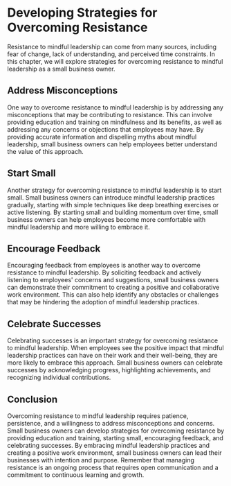 Developing Strategies for Overcoming Resistance
===============================================================================================================================

Resistance to mindful leadership can come from many sources, including fear of change, lack of understanding, and perceived time constraints. In this chapter, we will explore strategies for overcoming resistance to mindful leadership as a small business owner.

Address Misconceptions
----------------------

One way to overcome resistance to mindful leadership is by addressing any misconceptions that may be contributing to resistance. This can involve providing education and training on mindfulness and its benefits, as well as addressing any concerns or objections that employees may have. By providing accurate information and dispelling myths about mindful leadership, small business owners can help employees better understand the value of this approach.

Start Small
-----------

Another strategy for overcoming resistance to mindful leadership is to start small. Small business owners can introduce mindful leadership practices gradually, starting with simple techniques like deep breathing exercises or active listening. By starting small and building momentum over time, small business owners can help employees become more comfortable with mindful leadership and more willing to embrace it.

Encourage Feedback
------------------

Encouraging feedback from employees is another way to overcome resistance to mindful leadership. By soliciting feedback and actively listening to employees' concerns and suggestions, small business owners can demonstrate their commitment to creating a positive and collaborative work environment. This can also help identify any obstacles or challenges that may be hindering the adoption of mindful leadership practices.

Celebrate Successes
-------------------

Celebrating successes is an important strategy for overcoming resistance to mindful leadership. When employees see the positive impact that mindful leadership practices can have on their work and their well-being, they are more likely to embrace this approach. Small business owners can celebrate successes by acknowledging progress, highlighting achievements, and recognizing individual contributions.

Conclusion
----------

Overcoming resistance to mindful leadership requires patience, persistence, and a willingness to address misconceptions and concerns. Small business owners can develop strategies for overcoming resistance by providing education and training, starting small, encouraging feedback, and celebrating successes. By embracing mindful leadership practices and creating a positive work environment, small business owners can lead their businesses with intention and purpose. Remember that managing resistance is an ongoing process that requires open communication and a commitment to continuous learning and growth.
